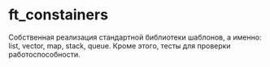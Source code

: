 # ft_constainers

Собственная реализация стандартной библиотеки шаблонов, а именно: list, vector, map, stack, queue. Кроме этого, тесты для проверки работоспособности.
